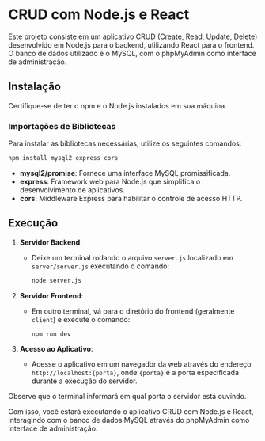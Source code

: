 # CRUD com Node.js e React

Este projeto consiste em um aplicativo CRUD (Create, Read, Update, Delete) desenvolvido em Node.js para o backend, utilizando React para o frontend. O banco de dados utilizado é o MySQL, com o phpMyAdmin como interface de administração.

## Instalação

Certifique-se de ter o npm e o Node.js instalados em sua máquina.

### Importações de Bibliotecas

Para instalar as bibliotecas necessárias, utilize os seguintes comandos:

```bash
npm install mysql2 express cors
```

- **mysql2/promise**: Fornece uma interface MySQL promissificada.
- **express**: Framework web para Node.js que simplifica o desenvolvimento de aplicativos.
- **cors**: Middleware Express para habilitar o controle de acesso HTTP.

## Execução

1. **Servidor Backend**:
   - Deixe um terminal rodando o arquivo `server.js` localizado em `server/server.js` executando o comando:
     ```bash
     node server.js
     ```

2. **Servidor Frontend**:
   - Em outro terminal, vá para o diretório do frontend (geralmente `client`) e execute o comando:
     ```bash
     npm run dev
     ```

3. **Acesso ao Aplicativo**:
   - Acesse o aplicativo em um navegador da web através do endereço `http://localhost:{porta}`, onde `{porta}` é a porta especificada durante a execução do servidor.

Observe que o terminal informará em qual porta o servidor está ouvindo.

Com isso, você estará executando o aplicativo CRUD com Node.js e React, interagindo com o banco de dados MySQL através do phpMyAdmin como interface de administração.